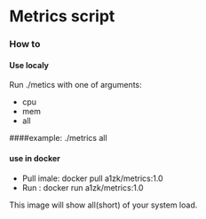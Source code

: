 # Metrics script
### How to

#### Use localy

Run ./metics with one of arguments:
- cpu
- mem
- all

####example:
 ./metrics all

#### use in docker 
- Pull imale: docker pull a1zk/metrics:1.0
- Run : docker run a1zk/metrics:1.0

This image will show all(short) of your system load.

